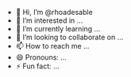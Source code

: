 - 👋 Hi, I’m @rhoadesable
- 👀 I’m interested in ...
- 🌱 I’m currently learning ...
- 💞️ I’m looking to collaborate on ...
- 📫 How to reach me ...
- 😄 Pronouns: ...
- ⚡ Fun fact: ...

<!---
rhoadesable/rhoadesable is a ✨ special ✨ repository because its `README.md` (this file) appears on your GitHub profile.
You can click the Preview link to take a look at your changes.
--->
